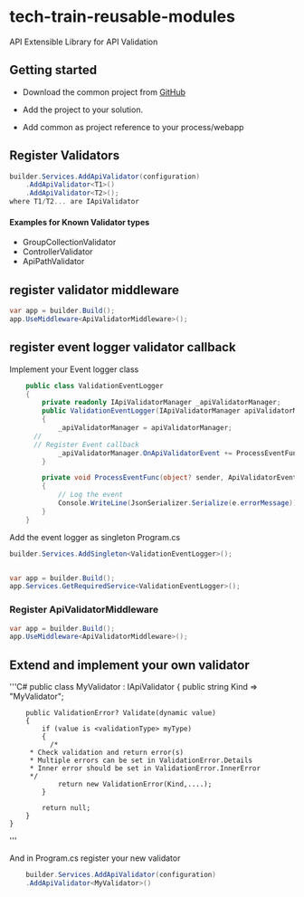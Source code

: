 # tech-train-reusable-modules
API Extensible Library for API Validation 

## Getting started
* Download the common project from [GitHub](https://github.com/asaflevi-ms/tech-train-reusable-modules/tree/main/src/common)

* Add the project to your solution.
* Add common as project reference to your process/webapp 

## Register Validators
```c#
builder.Services.AddApiValidator(configuration)
    .AddApiValidator<T1>()
    .AddApiValidator<T2>();
where T1/T2... are IApiValidator
```

#### Examples for Known Validator types
* GroupCollectionValidator
* ControllerValidator
* ApiPathValidator 

## register validator middleware 
```c#
var app = builder.Build();
app.UseMiddleware<ApiValidatorMiddleware>();
```

## register event logger validator callback 

Implement your Event logger class
```c#
	public class ValidationEventLogger 
	{
		private readonly IApiValidatorManager _apiValidatorManager;
		public ValidationEventLogger(IApiValidatorManager apiValidatorManager)
		{
			_apiValidatorManager = apiValidatorManager;
      // 
      // Register Event callback
			_apiValidatorManager.OnApiValidatorEvent += ProcessEventFunc;
		}

		private void ProcessEventFunc(object? sender, ApiValidatorEventArgs e)
		{
			// Log the event
			Console.WriteLine(JsonSerializer.Serialize(e.errorMessage));
		}
	}
```

Add the event logger as singleton
Program.cs
```c#
builder.Services.AddSingleton<ValidationEventLogger>();


var app = builder.Build();
app.Services.GetRequiredService<ValidationEventLogger>();
```



### Register ApiValidatorMiddleware
```c#
var app = builder.Build();
app.UseMiddleware<ApiValidatorMiddleware>();
```




## Extend and implement your own validator
'''C#
public class MyValidator : IApiValidator
	{
		public string Kind => "MyValidator";

		public ValidationError? Validate(dynamic value)
		{
			if (value is <validationType> myType)
			{
			  /* 
         * Check validation and return error(s)
         * Multiple errors can be set in ValidationError.Details
         * Inner error should be set in ValidationError.InnerError
         */
				return new ValidationError(Kind,....);
			}

			return null;
		}
	}
'''

And in Program.cs register your new validator
```c#
    builder.Services.AddApiValidator(configuration)
    .AddApiValidator<MyValidator>()
```